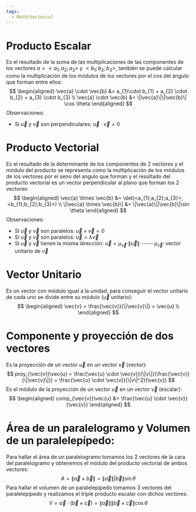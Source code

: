 ```yaml
---
tags:
  - Math/Vectorial
---
```


# Producto Escalar
Es el resultado de la suma de las multiplicaciones de las componentes de los vectores $a = <a_{1};a_{2};a_{3}>$ y $<b_{1};b_{2};b_{3}>$, también se puede calcular como la multiplicación de los módulos de los vectores por el cos del ángulo que forman entre ellos:
$$
\begin{aligned}
\vec{a} \cdot \vec{b} &= a_{1}\cdot b_{1} + a_{2} \cdot b_{2} + a_{3} \cdot b_{3} \\
\vec{a} \cdot \vec{b} &= \|\vec{a}\|\|\vec{b}\| \cos \theta
\end{aligned}
$$
Observaciones:
- Si $\vec{u}$ y $\vec{v}$ son perpendiculares: $\vec{u} \cdot \vec{v} = 0$
# Producto Vectorial
Es el resultado de la determinante de los componentes de 2 vectores y el módulo del producto se representa como la multiplicación de los módulos de los vectores por el seno del angulo que forman y el resultado del producto vectorial es un vector perpendicular al plano que forman los 2 vectores:
$$
\begin{aligned}
\vec{a} \times \vec{b} &= \det(<a_{1};a_{2};a_{3}>,<b_{1};b_{2};b_{3}>) \\
\|\vec{a} \times \vec{b}\| &= \|\vec{a}\||\vec{b}\|\sin \theta
\end{aligned}
$$
Observaciones:
- Si $\vec{u}$ y $\vec{v}$ son paralelos: $\vec{u} \times \vec{v} = 0$
- Si $\vec{u}$ y $\vec{v}$ son paralelos: $\vec{u} = \lambda\vec{v}$
- Si $\vec{u}$ y $\vec{v}$ tienen la misma dirección: $\vec{u} = \mu_{\vec{v}}\cdot\|\vec{u}\|$ ----- $\mu_{\vec{v}}$: vector unitario de $\vec{v}$
# Vector Unitario
Es un vector con módulo igual a la unidad, para conseguir el vector unitario de cada uno se divide entre su módulo ($\vec{u}$ unitario):
$$
\begin{aligned}
\vec{v} = \frac{\vec{v}}{\|\vec{v}\|} = \vec{u} \\
\end{aligned}
$$
# Componente y proyección de dos vectores
Es la proyección de un vector $\vec{u}$ en un vector $\vec{v}$ (vector): 
$$
proy_{\vec{v}}\vec{u} = \frac{\vec{u} \cdot \vec{v}}{\|v\|}(\frac{\vec{v}}{\|\vec{v}\|}) = \frac{\vec{u} \cdot \vec{v}}{\|v\|^2}(\vec{v})
$$
Es el módulo de la proyección de un vector $\vec{u}$ en un vector $\vec{v}$ (escalar):
$$
\begin{aligned}
comp_{\vec{v}}\vec{u} &= \frac{\vec{u} \cdot \vec{v}}{\vec{v}}
\end{aligned}
$$
# Área de un paralelogramo y Volumen de un paralelepípedo:
Para hallar el área de un paralelogramo tomamos los 2 vectores de la cara del paralelogramo y obtenemos el módulo del producto vectorial de ambos vectores:
$$
A = \|\vec{a} \times \vec{b}\| = \|\vec{a}\||\vec{b}\|\sin \theta
$$
Para hallar el volumen de un paralelepípedo tomamos 3 vectores del paralelepípedo y realizamos el triple producto escalar con dichos vectores:
$$
V = \vec{a} \cdot (\vec{b} \times \vec{c}) = \|\vec{a}\| \|\vec{b} \times \vec{c}\|\cos \theta
$$